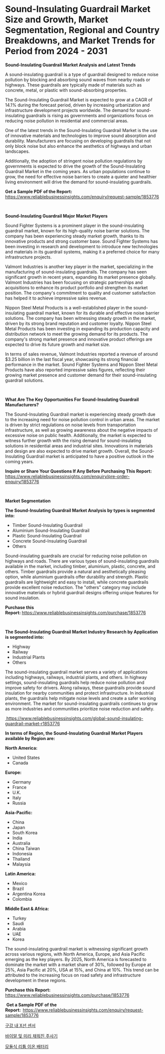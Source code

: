 <p><h1>Sound-Insulating Guardrail Market Size and Growth, Market Segmentation, Regional and Country Breakdowns, and Market Trends for Period from 2024 -  2031</h1></p><p><strong>Sound-Insulating Guardrail Market Analysis and Latest Trends</strong></p>
<p><p>A sound-insulating guardrail is a type of guardrail designed to reduce noise pollution by blocking and absorbing sound waves from nearby roads or highways. These guardrails are typically made of materials such as concrete, metal, or plastic with sound-absorbing properties.</p><p>The Sound-Insulating Guardrail Market is expected to grow at a CAGR of 14.1% during the forecast period, driven by increasing urbanization and infrastructure development projects worldwide. The demand for sound-insulating guardrails is rising as governments and organizations focus on reducing noise pollution in residential and commercial areas.</p><p>One of the latest trends in the Sound-Insulating Guardrail Market is the use of innovative materials and technologies to improve sound absorption and durability. Manufacturers are focusing on developing guardrails that not only block noise but also enhance the aesthetics of highways and urban landscapes.</p><p>Additionally, the adoption of stringent noise pollution regulations by governments is expected to drive the growth of the Sound-Insulating Guardrail Market in the coming years. As urban populations continue to grow, the need for effective noise barriers to create a quieter and healthier living environment will drive the demand for sound-insulating guardrails.</p></p>
<p><strong>Get a Sample PDF of the Report:&nbsp;</strong> <a href="https://www.reliablebusinessinsights.com/enquiry/request-sample/1853776">https://www.reliablebusinessinsights.com/enquiry/request-sample/1853776</a></p>
<p>&nbsp;</p>
<p><strong>Sound-Insulating Guardrail Major Market Players</strong></p>
<p><p>Sound Fighter Systems is a prominent player in the sound-insulating guardrail market, known for its high-quality noise barrier solutions. The company has been experiencing steady market growth, thanks to its innovative products and strong customer base. Sound Fighter Systems has been investing in research and development to introduce new technologies and materials in its guardrail systems, making it a preferred choice for many infrastructure projects.</p><p>Valmont Industries is another key player in the market, specializing in the manufacturing of sound-insulating guardrails. The company has seen significant growth in recent years, expanding its market presence globally. Valmont Industries has been focusing on strategic partnerships and acquisitions to enhance its product portfolio and strengthen its market position. The company's commitment to quality and customer satisfaction has helped it to achieve impressive sales revenue.</p><p>Nippon Steel Metal Products is a well-established player in the sound-insulating guardrail market, known for its durable and effective noise barrier solutions. The company has been witnessing steady growth in the market, driven by its strong brand reputation and customer loyalty. Nippon Steel Metal Products has been investing in expanding its production capacity and distribution network to meet the growing demand for its products. The company's strong market presence and innovative product offerings are expected to drive its future growth and market size.</p><p>In terms of sales revenue, Valmont Industries reported a revenue of around $3.25 billion in the last fiscal year, showcasing its strong financial performance in the market. Sound Fighter Systems and Nippon Steel Metal Products have also reported impressive sales figures, reflecting their growing market presence and customer demand for their sound-insulating guardrail solutions.</p></p>
<p>&nbsp;</p>
<p><strong>What Are The Key Opportunities For Sound-Insulating Guardrail Manufacturers?</strong></p>
<p><p>The Sound-Insulating Guardrail market is experiencing steady growth due to the increasing need for noise pollution control in urban areas. The market is driven by strict regulations on noise levels from transportation infrastructure, as well as growing awareness about the negative impacts of excessive noise on public health. Additionally, the market is expected to witness further growth with the rising demand for sound-insulating solutions in residential areas and industrial sites. Innovations in materials and design are also expected to drive market growth. Overall, the Sound-Insulating Guardrail market is anticipated to have a positive outlook in the coming years.</p></p>
<p><strong>Inquire or Share Your Questions If Any Before Purchasing This Report:</strong> <a href="https://www.reliablebusinessinsights.com/enquiry/pre-order-enquiry/1853776">https://www.reliablebusinessinsights.com/enquiry/pre-order-enquiry/1853776</a></p>
<p>&nbsp;</p>
<p><strong>Market Segmentation</strong></p>
<p><strong>The Sound-Insulating Guardrail Market Analysis by types is segmented into:</strong></p>
<p><ul><li>Timber Sound-Insulating Guardrail</li><li>Aluminium Sound-Insulating Guardrail</li><li>Plastic Sound-Insulating Guardrail</li><li>Concrete Sound-Insulating Guardrail</li><li>Others</li></ul></p>
<p><p>Sound-insulating guardrails are crucial for reducing noise pollution on highways and roads. There are various types of sound-insulating guardrails available in the market, including timber, aluminium, plastic, concrete, and others. Timber guardrails provide a natural and aesthetically pleasing option, while aluminium guardrails offer durability and strength. Plastic guardrails are lightweight and easy to install, while concrete guardrails provide excellent noise reduction. The "others" category may include innovative materials or hybrid guardrail designs offering unique features for sound insulation.</p></p>
<p><strong>Purchase this Report:&nbsp;</strong><a href="https://www.reliablebusinessinsights.com/purchase/1853776">https://www.reliablebusinessinsights.com/purchase/1853776</a></p>
<p>&nbsp;</p>
<p><strong>The Sound-Insulating Guardrail Market Industry Research by Application is segmented into:</strong></p>
<p><ul><li>Highway</li><li>Railway</li><li>Industrial Plants</li><li>Others</li></ul></p>
<p><p>The sound-insulating guardrail market serves a variety of applications including highways, railways, industrial plants, and others. In highway settings, sound-insulating guardrails help reduce noise pollution and improve safety for drivers. Along railways, these guardrails provide sound insulation for nearby communities and protect infrastructure. In industrial plants, the guardrails help mitigate noise levels and create a safer working environment. The market for sound-insulating guardrails continues to grow as more industries and communities prioritize noise reduction and safety.</p></p>
<p><a href="https://www.reliablebusinessinsights.com/global-sound-insulating-guardrail-market-r1853776">&nbsp;https://www.reliablebusinessinsights.com/global-sound-insulating-guardrail-market-r1853776</a></p>
<p><strong>In terms of Region, the Sound-Insulating Guardrail Market Players available by Region are:</strong></p>
<p>
    <p> <strong> North America: </strong>
        <ul>
            <li>United States</li>
            <li>Canada</li>
        </ul>
        </p> 
    <p> <strong> Europe: </strong>
        <ul>
            <li>Germany</li>
            <li>France</li>
            <li>U.K.</li>
            <li>Italy</li>
            <li>Russia</li>
        </ul>
        </p> 
    <p> <strong> Asia-Pacific: </strong>
        <ul>
            <li>China</li>
            <li>Japan</li>
            <li>South Korea</li>
            <li>India</li>
            <li>Australia</li>
            <li>China Taiwan</li>
            <li>Indonesia</li>
            <li>Thailand</li>
            <li>Malaysia</li>
        </ul>
        </p> 
    <p> <strong> Latin America: </strong>
        <ul>
            <li>Mexico</li>
            <li>Brazil</li>
            <li>Argentina Korea</li>
            <li>Colombia</li>
        </ul>
        </p> 
    <p> <strong> Middle East & Africa: </strong>
        <ul>
            <li>Turkey</li>
            <li>Saudi</li>
            <li>Arabia</li>
            <li>UAE</li>
            <li>Korea</li>
        </ul>
    </p>
    </p>
<p><p>The sound-insulating guardrail market is witnessing significant growth across various regions, with North America, Europe, and Asia Pacific emerging as the key players. By 2025, North America is forecasted to dominate the market with a market share of 30%, followed by Europe at 25%, Asia Pacific at 20%, USA at 15%, and China at 10%. This trend can be attributed to the increasing focus on road safety and infrastructure development in these regions.</p></p>
<p><strong>Purchase this Report: </strong><a href="https://www.reliablebusinessinsights.com/purchase/1853776">https://www.reliablebusinessinsights.com/purchase/1853776</a></p>
<p>&nbsp;<strong>Get a Sample PDF of the Report:&nbsp;&nbsp;</strong><a href="https://www.reliablebusinessinsights.com/enquiry/request-sample/1853776">https://www.reliablebusinessinsights.com/enquiry/request-sample/1853776</a></p>
<p><strong></strong></p>
<p><p><a href="https://medium.com/@heatherelasquez5675/%EC%9D%B4-%EA%B4%91%EA%B3%A0%EB%8A%94-2031%EB%85%84%EA%B9%8C%EC%A7%80-%EC%84%B1%EA%B3%B5%EC%A0%81%EC%9D%B8-%EB%B9%84%EC%A6%88%EB%8B%88%EC%8A%A4-%EC%A0%84%EB%9E%B5%EC%9D%98-%ED%95%B5%EC%8B%AC%EC%9D%B8-%EC%9E%85%EC%95%88%EC%9A%A9-%EC%97%91%EC%8A%A4%EB%A0%88%EC%9D%B4-%EC%84%BC%EC%84%9C-%EC%8B%9C%EC%9E%A5%EC%9D%84-%EC%98%88%EC%B8%A1%ED%95%A9%EB%8B%88%EB%8B%A4-9e302a74984e">구강 내 X선 센서</a></p><p><a href="https://medium.com/@monserratemohr/%EB%B0%94%EC%9D%B4%EC%95%8C-%EB%B0%8F-%ED%94%84%EB%A6%AC%ED%95%84%EB%93%9C-%EC%A3%BC%EC%82%AC%EA%B8%B0-%EC%8B%9C%EC%9E%A5-%EB%B6%84%EC%84%9D-%EA%B7%B8-cagr-%EC%8B%9C%EC%9E%A5-%EC%84%B8%EB%B6%84%ED%99%94-%EB%B0%8F-%EA%B8%80%EB%A1%9C%EB%B2%8C-%EC%82%B0%EC%97%85-%EA%B0%9C%EC%9A%94-30ffd1f3e5b0">바이알 및 미리 채워진 주사기</a></p><p><a href="https://github.com/rrmadityapu/Market-Research-Report-List-1/blob/main/2678143108669.md">모듈식 리튬 이온 배터리</a></p></p>